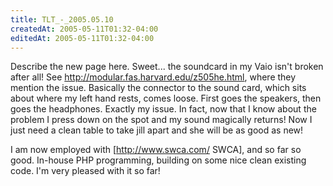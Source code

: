 ```yaml
---
title: TLT_-_2005.05.10
createdAt: 2005-05-11T01:32-04:00
editedAt: 2005-05-11T01:32-04:00
---
```


Describe the new page here.
Sweet... the soundcard in my Vaio isn't broken after all! See http://modular.fas.harvard.edu/z505he.html, where they mention the issue. Basically the connector to the sound card, which sits about where my left hand rests, comes loose. First goes the speakers, then goes the headphones. Exactly my issue. In fact, now that I know about the problem I press down on the spot and my sound magically returns! Now I just need a clean table to take jill apart and she will be as good as new!

I am now employed with [http://www.swca.com/ SWCA], and so far so good. In-house PHP programming, building on some nice clean existing code. I'm very pleased with it so far!

